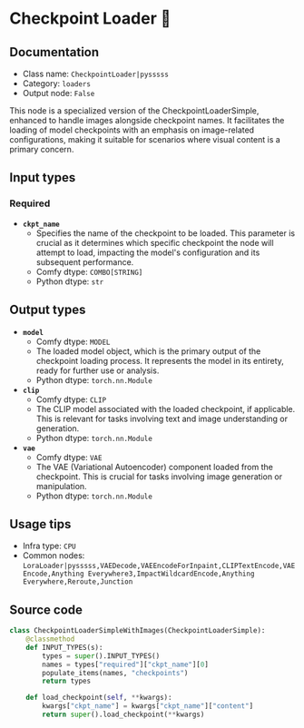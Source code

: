 # Checkpoint Loader 🐍
## Documentation
- Class name: `CheckpointLoader|pysssss`
- Category: `loaders`
- Output node: `False`

This node is a specialized version of the CheckpointLoaderSimple, enhanced to handle images alongside checkpoint names. It facilitates the loading of model checkpoints with an emphasis on image-related configurations, making it suitable for scenarios where visual content is a primary concern.
## Input types
### Required
- **`ckpt_name`**
    - Specifies the name of the checkpoint to be loaded. This parameter is crucial as it determines which specific checkpoint the node will attempt to load, impacting the model's configuration and its subsequent performance.
    - Comfy dtype: `COMBO[STRING]`
    - Python dtype: `str`
## Output types
- **`model`**
    - Comfy dtype: `MODEL`
    - The loaded model object, which is the primary output of the checkpoint loading process. It represents the model in its entirety, ready for further use or analysis.
    - Python dtype: `torch.nn.Module`
- **`clip`**
    - Comfy dtype: `CLIP`
    - The CLIP model associated with the loaded checkpoint, if applicable. This is relevant for tasks involving text and image understanding or generation.
    - Python dtype: `torch.nn.Module`
- **`vae`**
    - Comfy dtype: `VAE`
    - The VAE (Variational Autoencoder) component loaded from the checkpoint. This is crucial for tasks involving image generation or manipulation.
    - Python dtype: `torch.nn.Module`
## Usage tips
- Infra type: `CPU`
- Common nodes: `LoraLoader|pysssss,VAEDecode,VAEEncodeForInpaint,CLIPTextEncode,VAEEncode,Anything Everywhere3,ImpactWildcardEncode,Anything Everywhere,Reroute,Junction`


## Source code
```python
class CheckpointLoaderSimpleWithImages(CheckpointLoaderSimple):
    @classmethod
    def INPUT_TYPES(s):
        types = super().INPUT_TYPES()
        names = types["required"]["ckpt_name"][0]
        populate_items(names, "checkpoints")
        return types

    def load_checkpoint(self, **kwargs):
        kwargs["ckpt_name"] = kwargs["ckpt_name"]["content"]
        return super().load_checkpoint(**kwargs)

```
